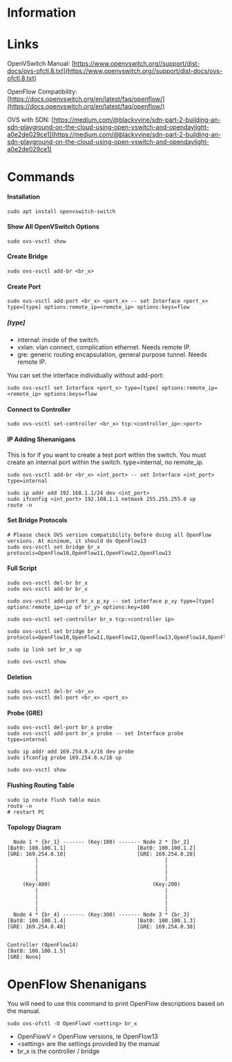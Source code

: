 # Information

# Links

OpenVSwitch Manual:
[https://www.openvswitch.org//support/dist-docs/ovs-ofctl.8.txt](https://www.openvswitch.org//support/dist-docs/ovs-ofctl.8.txt)

OpenFlow Compatibility:
[https://docs.openvswitch.org/en/latest/faq/openflow/](https://docs.openvswitch.org/en/latest/faq/openflow/)

OVS with SDN:
[https://medium.com/@blackvvine/sdn-part-2-building-an-sdn-playground-on-the-cloud-using-open-vswitch-and-opendaylight-a0e2de029ce1](https://medium.com/@blackvvine/sdn-part-2-building-an-sdn-playground-on-the-cloud-using-open-vswitch-and-opendaylight-a0e2de029ce1)
# Commands

#### Installation
```
sudo apt install openvswitch-switch
```
#### Show All OpenVSwitch Options
```
sudo ovs-vsctl show
```
#### Create Bridge
```
sudo ovs-vsctl add-br <br_x>
```
#### Create Port
```
sudo ovs-vsctl add-port <br_x> <port_x> -- set Interface <port_x> type=[type] options:remote_ip=<remote_ip> options:keys=flow 
```
##### \[type\]
* internal: inside of the switch.
* vxlan: vlan connect, complication ethernet. Needs remote IP.
* gre: generic routing encapsulation, general purpose tunnel. Needs remote IP.

You can set the interface individually without add-port:
```
sudo ovs-vsctl set Interface <port_x> type=[type] options:remote_ip=<remote_ip> options:keys=flow 
```
#### Connect to Controller
```
sudo ovs-vsctl set-controller <br_x> tcp:<controller_ip>:<port>
```
#### IP Adding Shenanigans
This is for if you want to create a test port within the switch. You must create an internal port within the switch. type=internal, no remote_ip.
```
sudo ovs-vsctl add-br <br_x> <int_port> -- set Interface <int_port> type=internal
```

```
sudo ip addr add 192.168.1.1/24 dev <int_port>
sudo ifconfig <int_port> 192.168.1.1 netmask 255.255.255.0 up
route -n
```

#### Set Bridge Protocols
```
# Please check OVS version compatibility before doing all OpenFlow versions. At minimum, it should do OpenFlow13
sudo ovs-vsctl set bridge br_x protocols=OpenFlow10,OpenFlow11,OpenFlow12,OpenFlow13
```

#### Full Script
```
sudo ovs-vsctl del-br br_x
sudo ovs-vsctl add-br br_x

sudo ovs-vsctl add-port br_x p_xy -- set interface p_xy type=[type] options:remote_ip=<ip of br_y> options:key=100

sudo ovs-vsctl set-controller br_x tcp:<controller ip>

sudo ovs-vsctl set bridge br_x protocols=OpenFlow10,OpenFlow11,OpenFlow12,OpenFlow13,OpenFlow14,OpenFlow15 

sudo ip link set br_x up

sudo ovs-vsctl show
```
#### Deletion
```
sudo ovs-vsctl del-br <br_x>
sudo ovs-vsctl del-port <br_x> <port_x>
```

#### Probe (GRE)
```
sudo ovs-vsctl del-port br_x probe 
sudo ovs-vsctl add-port br_x probe -- set Interface probe type=internal

sudo ip addr add 169.254.0.x/16 dev probe
sudo ifconfig probe 169.254.0.x/16 up

sudo ovs-vsctl show
```
#### Flushing Routing Table
```
sudo ip route flush table main
route -n
# restart PC
```

#### Topology Diagram

```
  Node 1 * {br_1} ------- (Key:100) ------- Node 2 * {br_2}
[Bat0: 100.100.1.1]                       [Bat0: 100.100.1.2]
[GRE: 169.254.0.10]                       [GRE: 169.254.0.20]
         |                                         |
         |                                         |
         |                                         |
         |                                         |
     (Key:400)                                 (Key:200)
         |                                         |
         |                                         |
         |                                         |
         |                                         |
  Node 4 * {br_4} ------- (Key:300) ------- Node 3 * {br_3}
[Bat0: 100.100.1.4]                       [Bat0: 100.100.1.3]
[GRE: 169.254.0.40]                       [GRE: 169.254.0.30]
 

Controller (OpenFlow14)
[Bat0: 100.100.1.5]
[GRE: None]
```
# OpenFlow Shenanigans
You will need to use this command to print OpenFlow descriptions based on the manual.
```
sudo ovs-ofctl -O OpenFlowV <setting> br_x
```
* OpenFlowV = OpenFlow versions, ie OpenFlow13
* \<setting\> are the settings provided by the manual
* br_x is the controller / bridge 
